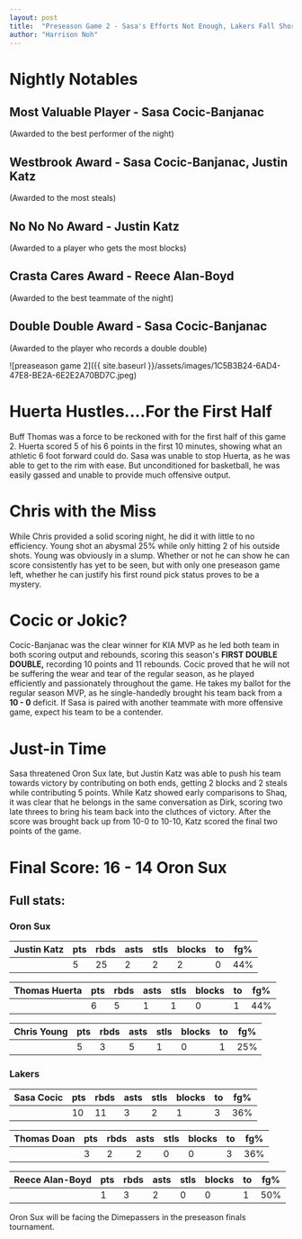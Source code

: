 ```yaml
---
layout: post
title:  "Preseason Game 2 - Sasa's Efforts Not Enough, Lakers Fall Short"
author: "Harrison Noh"
---
```


# Nightly Notables
## Most Valuable Player - Sasa Cocic-Banjanac
(Awarded to the best performer of the night)
## Westbrook Award - Sasa Cocic-Banjanac, Justin Katz 
(Awarded to the most steals)
## No No No Award - Justin Katz
(Awarded to a player who gets the most blocks)
## Crasta Cares Award - Reece Alan-Boyd
(Awarded to the best teammate of the night)
## Double Double Award - Sasa Cocic-Banjanac
(Awarded to the player who records a double double)

![preaseason game 2]({{ site.baseurl }}/assets/images/1C5B3B24-6AD4-47E8-BE2A-6E2E2A70BD7C.jpeg)

# Huerta Hustles....For the First Half

Buff Thomas was a force to be reckoned with for the first half of this game 2. Huerta scored 5 of his 6 points in the first 10 minutes, showing what an athletic 6 foot forward could do. Sasa was unable to stop Huerta, as he was able to get to the rim with ease. But unconditioned for basketball, he was easily gassed and unable to provide much offensive output.

# Chris with the Miss

While Chris provided a solid scoring night, he did it with little to no efficiency. Young shot an abysmal 25% while only hitting 2 of his outside shots. Young was obviously in a slump. Whether or not he can show he can score consistently has yet to be seen, but with only one preseason game left, whether he can justify his first round pick status proves to be a mystery.

# Cocic or Jokic?

Cocic-Banjanac was the clear winner for KIA MVP as he led both team in both scoring output and rebounds, scoring this season's **FIRST DOUBLE DOUBLE,** recording 10 points and 11 rebounds. Cocic proved that he will not be suffering the wear and tear of the regular season, as he played efficiently and passionately throughout the game. He takes my ballot for the regular season MVP, as he single-handedly brought his team back from a **10 - 0** deficit. If Sasa is paired with another teammate with more offensive game, expect his team to be a contender.

# Just-in Time

Sasa threatened Oron Sux late, but Justin Katz was able to push his team towards victory by contributing on both ends, getting 2 blocks and 2 steals while contributing 5 points. While Katz showed early comparisons to Shaq, it was clear that he belongs in the same conversation as Dirk, scoring two late threes to bring his team back into the cluthces of victory. After the score was brought back up from 10-0 to 10-10, Katz scored the final two points of the game.


# Final Score: 16 - 14 Oron Sux

## Full stats:
### Oron Sux

| Justin Katz | pts | rbds | asts | stls | blocks | to | fg% |
|-------------|-----|------|------|------|--------|----|-----|
|             | 5   | 25   | 2    | 2    | 2      | 0  | 44% |

| Thomas Huerta | pts | rbds | asts | stls | blocks | to | fg% |
|---------------|-----|------|------|------|--------|----|-----|
|               | 6   | 5    | 1    | 1    | 0      | 1  | 44% |

| Chris Young | pts | rbds | asts | stls | blocks | to | fg% |
|-------------|-----|------|------|------|--------|----|-----|
|             | 5   | 3    | 5    | 1    | 0      | 1  | 25% |

### Lakers

| Sasa Cocic | pts | rbds | asts | stls | blocks | to | fg% |
|------------|-----|------|------|------|--------|----|-----|
|            | 10  | 11   | 3    | 2    | 1      | 3  | 36% |

| Thomas Doan | pts | rbds | asts | stls | blocks | to | fg% |
|-------------|-----|------|------|------|--------|----|-----|
|             | 3   | 2    | 2    | 0    | 0      | 3  | 36% |

| Reece Alan-Boyd | pts | rbds | asts | stls | blocks | to | fg% |
|-----------------|-----|------|------|------|--------|----|-----|
|                 | 1   | 3    | 2    | 0    | 0      | 1  | 50% |

Oron Sux will be facing the Dimepassers in the preseason finals tournament.
